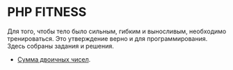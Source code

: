 # PHP FITNESS

Для того, чтобы тело было сильным, гибким и выносливым, необходимо тренироваться. Это утверждение верно и для программирования. Здесь собраны задания и решения.

- [Сумма двоичных чисел](tasks/001_binary_sum.md).
